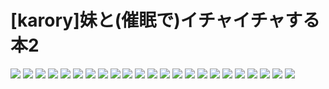 # [karory]妹と(催眠で)イチャイチャする本2
![](../img/18/00000001.jpg)
![](../img/18/00000002.jpg)
![](../img/18/00000003.jpg)
![](../img/18/00000004.jpg)
![](../img/18/00000005.jpg)
![](../img/18/00000006.jpg)
![](../img/18/00000007.jpg)
![](../img/18/00000008.jpg)
![](../img/18/00000009.jpg)
![](../img/18/00000010.jpg)
![](../img/18/00000011.jpg)
![](../img/18/00000012.jpg)
![](../img/18/00000013.jpg)
![](../img/18/00000014.jpg)
![](../img/18/00000015.jpg)
![](../img/18/00000016.jpg)
![](../img/18/00000017.jpg)
![](../img/18/00000018.jpg)
![](../img/18/00000019.jpg)
![](../img/18/00000020.jpg)
![](../img/18/00000021.jpg)
![](../img/18/00000022.jpg)
![](../img/18/00000023.jpg)
